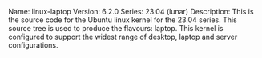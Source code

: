 Name:    linux-laptop
Version: 6.2.0
Series:  23.04 (lunar)
Description:
    This is the source code for the Ubuntu linux kernel for the 23.04 series. This
    source tree is used to produce the flavours: laptop.
    This kernel is configured to support the widest range of desktop, laptop and
    server configurations.
